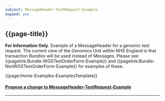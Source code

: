 ```yaml
---
subject: MessageHeader-TestRequest-Example
expand: yes
---
```



## {{page-title}}

**For Information Only**. Example of a MessageHeader for a genomic test request. The current view of the Genomics Unit within NHS England is that transaction Bundles will be used instead of Messages. Please see {{pagelink:Bundle-WGSTestOrderForm-Example}} and {{pagelink:Bundle-NonWGSTestOrderForm-Example}} for examples of these.


{{page:Home-Examples-ExamplesTemplate}}



<div id="Feedback" class="tabcontent">
<h4><a href='https://simplifier.net/NHS-Digital-FHIR-Genomics-Implementation-Guide/MessageHeader-UKCore-MessageHeader-TestRequest-Example/~issues?level=File' target="_blank">Propose a change to MessageHeader-TestRequest-Example</a></h4>
</div>

---